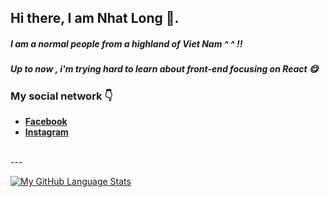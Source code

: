 

## Hi there, I am Nhat Long 👋.

##### I am a normal people from a highland of Viet Nam ^ ^ !!
##### Up to now , i'm trying hard to learn about front-end focusing on React 😋


### My social network 👇 
<ul>
    <li><a href="https://facebook.com/nhaatjlong"><strong>Facebook</strong></a></li>
    <li><a href="https://instagram.com/nhaatjlong"><strong>Instagram</strong></a></li>
</ul>
<br />
---
<br>

[![My GitHub Language Stats](https://github-readme-stats.vercel.app/api/top-langs/?username=nhaatjlong)]()

<br>
